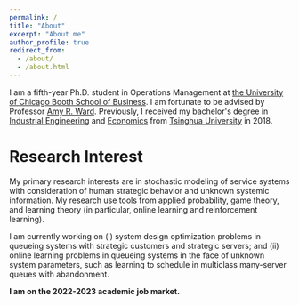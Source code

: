 ```yaml
---
permalink: /
title: "About"
excerpt: "About me"
author_profile: true
redirect_from: 
  - /about/
  - /about.html
---
```


I am a fifth-year Ph.D. student in Operations Management at [the University of Chicago Booth School of Business](https://www.chicagobooth.edu). I am fortunate to be advised by Professor [Amy R. Ward](https://voices.uchicago.edu/amyward). Previously, I received my bachelor's degree in [Industrial Engineering](https://www.ie.tsinghua.edu.cn/eng) and [Economics](https://www.sem.tsinghua.edu.cn/en) from [Tsinghua University](https://www.tsinghua.edu.cn/en) in 2018.  

# Research Interest
My primary research interests are in stochastic modeling of service systems with consideration of human strategic behavior and unknown systemic information. My research use tools from applied probability, game theory, and learning theory (in particular, online learning and reinforcement learning). 

I am currently working on (i) system design optimization problems in queueing systems with strategic customers and strategic servers; and (ii) online learning problems in queueing systems in the face of unknown system parameters, such as learning to schedule in multiclass many-server queues with abandonment. 

**I am on the 2022-2023 academic job market.**

